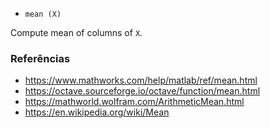 * `mean (X)`

Compute mean of columns of `X`.

### Referências

* https://www.mathworks.com/help/matlab/ref/mean.html
* https://octave.sourceforge.io/octave/function/mean.html
* https://mathworld.wolfram.com/ArithmeticMean.html
* https://en.wikipedia.org/wiki/Mean
